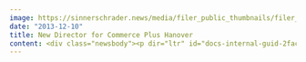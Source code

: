 ```yaml
---
image: https://sinnerschrader.news/media/filer_public_thumbnails/filer_public/97/b8/97b8cfba-9953-4411-ad29-4271f46215f4/varfoldersdjk8pxf42x64d8fxslz8jcc8fc0000gnttmpjcu8da__480x288_q85_crop_subsampling-2_upscale.png
date: "2013-12-10"
title: New Director for Commerce Plus Hanover
content: <div class="newsbody"><p dir="ltr" id="docs-internal-guid-2fac0ab0-dbb5-2e8f-b5ae-b4376938da58">Online agency Commerce Plus appoints e-commerce expert Philipp Wengenroth Unit Director in Hanover. 40-year-old Wengenroth will share management duties in the Hanover office with Dimitri Gatowski. Wengenroth has been Senior Project Manager and Consultant at  Commerce Plus since 2011. Among his new duties are the stategic development of Magento for the Hanover office, the development of mobile shop solutions and further development for Hanover's current clients Bellybutton, Wein &amp; Vinos and expert.</p><p dir="ltr">Philipp Wengenroth began his professional career as Show Planner for RTL Shop where he developed teleshopping formats. He soon recognized the prospect of digital sales and led e-commerce for RTL Shop for six years. Wengenroth gained further experience as a freelance consultant for e-commerce projects between 2009 and 2011 which he has been sharing with Commerce Plus and their clients since 2011.</p><p dir="ltr"><a href="http&#58;//www.commerce-plus.com/files/2013/12/CommercePlus_PhilippWengenroth_highres.jpg" target="_blank">Download Photo High Quality.</a></p><p dir="ltr"><strong>Contact<br/></strong>Commerce Plus GmbH<br/>Marketing &amp; PR<br/>Sebastian Kehr<br/>+49 40 24828 751<br/><a href="mailto&#58;sebastian.kehr@commerce-plus.com" target="_blank">kehr@commerce-plus.com</a></p><p dir="ltr"><a href="http&#58;//www.commerce-plus.com">http&#58;//www.commerce-plus.com</a></p><p dir="ltr"><a href="https://twitter.com/commerceplus1">https://twitter.com/commerceplus1</a></p><p dir="ltr"><a href="http&#58;//www.facebook.com/commerceplus1">http&#58;//www.facebook.com/commerceplus1</a></p><p dir="ltr"><a href="http&#58;//google.com/+commerce-plus">http&#58;//google.com/+commerce-plus</a></p></div>
---
```

